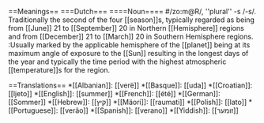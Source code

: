 ==Meanings==
===Dutch===
====Noun====
#/zo:m@R/, ''plural'' -s /-s/. Traditionally the second of the four [[season]]s, typically regarded as being from [[June]] 21 to [[September]] 20 in Northern [[Hemisphere]] regions and from [[December]] 21 to [[March]] 20 in Southern Hemisphere regions.
:Usually marked by the applicable hemisphere of the [[planet]] being at its maximum angle of exposure to the [[Sun]] resulting in the longest days of the year and  typically the time period with the highest atmospheric [[temperature]]s for the region.

==Translations==
*[[Albanian]]: [[verë]]
*[[Basque]]: [[uda]]
*[[Croatian]]: [[ljeto]]
*[[English]]: [[summer]]
*[[French]]: [[été]]
*[[German]]: [[Sommer]]
*[[Hebrew]]: [[קיץ]]
*[[Mäori]]: [[raumati]]
*[[Polish]]: [[lato]]
*[[Portuguese]]: [[verão]]
*[[Spanish]]: [[verano]]
*[[Yiddish]]: [[זומער]]